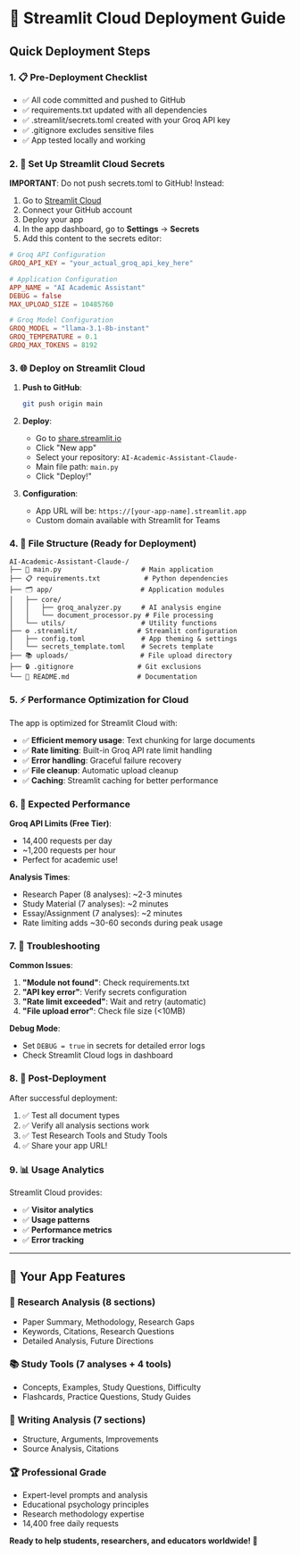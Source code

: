 # 🚀 Streamlit Cloud Deployment Guide

## Quick Deployment Steps

### 1. 📋 Pre-Deployment Checklist
- ✅ All code committed and pushed to GitHub
- ✅ requirements.txt updated with all dependencies
- ✅ .streamlit/secrets.toml created with your Groq API key
- ✅ .gitignore excludes sensitive files
- ✅ App tested locally and working

### 2. 🔑 Set Up Streamlit Cloud Secrets
**IMPORTANT**: Do not push secrets.toml to GitHub! Instead:

1. Go to [Streamlit Cloud](https://share.streamlit.io/)
2. Connect your GitHub account
3. Deploy your app
4. In the app dashboard, go to **Settings** → **Secrets**
5. Add this content to the secrets editor:

```toml
# Groq API Configuration
GROQ_API_KEY = "your_actual_groq_api_key_here"

# Application Configuration
APP_NAME = "AI Academic Assistant"
DEBUG = false
MAX_UPLOAD_SIZE = 10485760

# Groq Model Configuration  
GROQ_MODEL = "llama-3.1-8b-instant"
GROQ_TEMPERATURE = 0.1
GROQ_MAX_TOKENS = 8192
```

### 3. 🌐 Deploy on Streamlit Cloud

1. **Push to GitHub**:
   ```bash
   git push origin main
   ```

2. **Deploy**:
   - Go to [share.streamlit.io](https://share.streamlit.io/)
   - Click "New app"
   - Select your repository: `AI-Academic-Assistant-Claude-`
   - Main file path: `main.py`
   - Click "Deploy!"

3. **Configuration**:
   - App URL will be: `https://[your-app-name].streamlit.app`
   - Custom domain available with Streamlit for Teams

### 4. 📁 File Structure (Ready for Deployment)
```
AI-Academic-Assistant-Claude-/
├── 📄 main.py                    # Main application
├── 📋 requirements.txt           # Python dependencies
├── 🗂️ app/                      # Application modules
│   ├── core/
│   │   ├── groq_analyzer.py     # AI analysis engine
│   │   └── document_processor.py # File processing
│   └── utils/                   # Utility functions
├── ⚙️ .streamlit/               # Streamlit configuration
│   ├── config.toml              # App theming & settings
│   └── secrets_template.toml    # Secrets template
├── 📚 uploads/                  # File upload directory
├── 🔒 .gitignore                # Git exclusions
└── 📖 README.md                 # Documentation
```

### 5. ⚡ Performance Optimization for Cloud

The app is optimized for Streamlit Cloud with:
- ✅ **Efficient memory usage**: Text chunking for large documents
- ✅ **Rate limiting**: Built-in Groq API rate limit handling  
- ✅ **Error handling**: Graceful failure recovery
- ✅ **File cleanup**: Automatic upload cleanup
- ✅ **Caching**: Streamlit caching for better performance

### 6. 🎯 Expected Performance

**Groq API Limits (Free Tier)**:
- 14,400 requests per day
- ~1,200 requests per hour
- Perfect for academic use!

**Analysis Times**:
- Research Paper (8 analyses): ~2-3 minutes
- Study Material (7 analyses): ~2 minutes  
- Essay/Assignment (7 analyses): ~2 minutes
- Rate limiting adds ~30-60 seconds during peak usage

### 7. 🔧 Troubleshooting

**Common Issues**:
1. **"Module not found"**: Check requirements.txt
2. **"API key error"**: Verify secrets configuration
3. **"Rate limit exceeded"**: Wait and retry (automatic)
4. **"File upload error"**: Check file size (<10MB)

**Debug Mode**:
- Set `DEBUG = true` in secrets for detailed error logs
- Check Streamlit Cloud logs in dashboard

### 8. 🚀 Post-Deployment

After successful deployment:
1. ✅ Test all document types
2. ✅ Verify all analysis sections work
3. ✅ Test Research Tools and Study Tools
4. ✅ Share your app URL!

### 9. 📊 Usage Analytics

Streamlit Cloud provides:
- ✅ **Visitor analytics** 
- ✅ **Usage patterns**
- ✅ **Performance metrics**
- ✅ **Error tracking**

---

## 🎉 Your App Features

### 🔬 **Research Analysis** (8 sections)
- Paper Summary, Methodology, Research Gaps
- Keywords, Citations, Research Questions
- Detailed Analysis, Future Directions

### 📚 **Study Tools** (7 analyses + 4 tools)
- Concepts, Examples, Study Questions, Difficulty
- Flashcards, Practice Questions, Study Guides

### 📝 **Writing Analysis** (7 sections)  
- Structure, Arguments, Improvements
- Source Analysis, Citations

### 🏆 **Professional Grade**
- Expert-level prompts and analysis
- Educational psychology principles
- Research methodology expertise
- 14,400 free daily requests

**Ready to help students, researchers, and educators worldwide! 🌟**